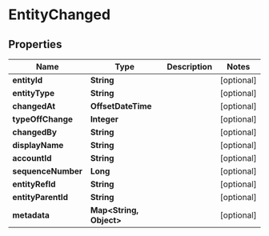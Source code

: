 

# EntityChanged


## Properties

Name | Type | Description | Notes
------------ | ------------- | ------------- | -------------
**entityId** | **String** |  |  [optional]
**entityType** | **String** |  |  [optional]
**changedAt** | **OffsetDateTime** |  |  [optional]
**typeOffChange** | **Integer** |  |  [optional]
**changedBy** | **String** |  |  [optional]
**displayName** | **String** |  |  [optional]
**accountId** | **String** |  |  [optional]
**sequenceNumber** | **Long** |  |  [optional]
**entityRefId** | **String** |  |  [optional]
**entityParentId** | **String** |  |  [optional]
**metadata** | **Map&lt;String, Object&gt;** |  |  [optional]



